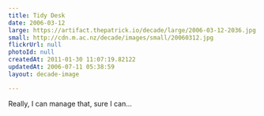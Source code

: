 ```yaml
---
title: Tidy Desk
date: 2006-03-12
large: https://artifact.thepatrick.io/decade/large/2006-03-12-2036.jpg
small: http://cdn.m.ac.nz/decade/images/small/20060312.jpg
flickrUrl: null
photoId: null
createdAt: 2011-01-30 11:07:19.82122
updatedAt: 2006-07-11 05:38:59
layout: decade-image

---
```

Really, I can manage that, sure I can...

